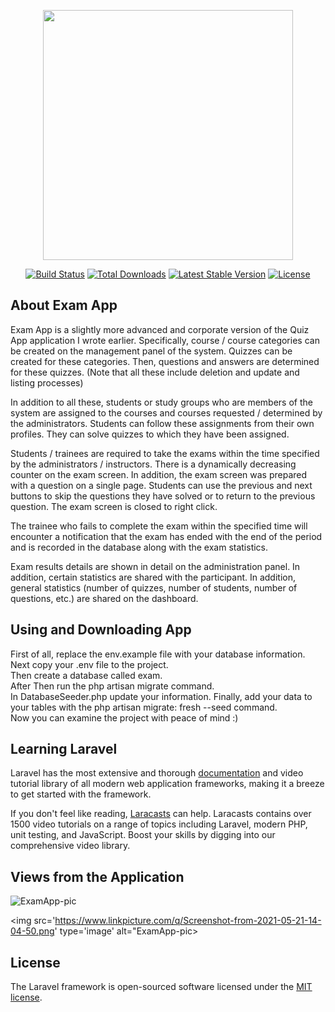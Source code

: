 <p align="center"><a href="https://laravel.com" target="_blank"><img src="https://raw.githubusercontent.com/laravel/art/master/logo-lockup/5%20SVG/2%20CMYK/1%20Full%20Color/laravel-logolockup-cmyk-red.svg" width="400"></a></p>

<p align="center">
<a href="https://travis-ci.org/laravel/framework"><img src="https://travis-ci.org/laravel/framework.svg" alt="Build Status"></a>
<a href="https://packagist.org/packages/laravel/framework"><img src="https://img.shields.io/packagist/dt/laravel/framework" alt="Total Downloads"></a>
<a href="https://packagist.org/packages/laravel/framework"><img src="https://img.shields.io/packagist/v/laravel/framework" alt="Latest Stable Version"></a>
<a href="https://packagist.org/packages/laravel/framework"><img src="https://img.shields.io/packagist/l/laravel/framework" alt="License"></a>
</p>

## About Exam App

Exam App is a slightly more advanced and corporate version of the Quiz App application I wrote earlier. Specifically, course / course categories can be created on the management panel of the system. Quizzes can be created for these categories. Then, questions and answers are determined for these quizzes. (Note that all these include deletion and update and listing processes)

In addition to all these, students or study groups who are members of the system are assigned to the courses and courses requested / determined by the administrators. Students can follow these assignments from their own profiles. They can solve quizzes to which they have been assigned.

Students / trainees are required to take the exams within the time specified by the administrators / instructors. There is a dynamically decreasing counter on the exam screen. In addition, the exam screen was prepared with a question on a single page. Students can use the previous and next buttons to skip the questions they have solved or to return to the previous question. The exam screen is closed to right click.

The trainee who fails to complete the exam within the specified time will encounter a notification that the exam has ended with the end of the period and is recorded in the database along with the exam statistics.

Exam results details are shown in detail on the administration panel. In addition, certain statistics are shared with the participant. In addition, general statistics (number of quizzes, number of students, number of questions, etc.) are shared on the dashboard. 

## Using and Downloading App

First of all, replace the env.example file with your database information.</br>
Next copy your .env file to the project.</br>
Then create a database called exam.</br>
After Then run the php artisan migrate command.</br> 
In DatabaseSeeder.php update your information.
Finally, add your data to your tables with the php artisan migrate: fresh --seed command.</br>
Now you can examine the project with peace of mind :)

## Learning Laravel

Laravel has the most extensive and thorough [documentation](https://laravel.com/docs) and video tutorial library of all modern web application frameworks, making it a breeze to get started with the framework.

If you don't feel like reading, [Laracasts](https://laracasts.com) can help. Laracasts contains over 1500 video tutorials on a range of topics including Laravel, modern PHP, unit testing, and JavaScript. Boost your skills by digging into our comprehensive video library.

## Views from the Application

<img src="https://www.linkpicture.com/q/Screenshot-from-2021-05-21-14-07-51.png" type="image" alt="ExamApp-pic">

<img src='https://www.linkpicture.com/q/Screenshot-from-2021-05-21-14-04-50.png' type='image' alt="ExamApp-pic></a>

## License

The Laravel framework is open-sourced software licensed under the [MIT license](https://opensource.org/licenses/MIT).
